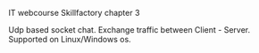 IT webcourse Skillfactory chapter 3
 
Udp based socket chat. Exchange traffic between Client - Server.
Supported on Linux/Windows os.
